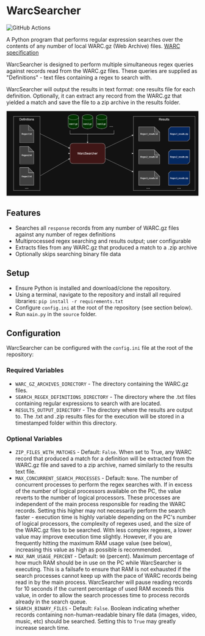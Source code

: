 # WarcSearcher

![GitHub Actions](https://github.com/InfiniteBlueGX/WarcSearcher/actions/workflows/test-warcsearcher.yml/badge.svg)

A Python program that performs regular expression searches over the contents of any number of local WARC.gz (Web Archive) files. [WARC specification](https://iipc.github.io/warc-specifications/specifications/warc-format/warc-1.1/)

WarcSearcher is designed to perform multiple simultaneous regex queries against records read from the WARC.gz files. These queries are supplied as "Definitions" - text files containing a regex to search with.

WarcSearcher will output the results in text format: one results file for each definition. Optionally, it can extract any record from the WARC.gz that yielded a match and save the file to a zip archive in the results folder.

![WarcSearcher Diagram](diagram.png)

## Features

* Searches all `response` records from any number of WARC.gz files against any number of regex definitions
* Multiprocessed regex searching and results output; user configurable
* Extracts files from any WARC.gz that produced a match to a .zip archive
* Optionally skips searching binary file data

## Setup

* Ensure Python is installed and download/clone the repository.
* Using a terminal, navigate to the repository and install all required libraries: `pip install -r requirements.txt`
* Configure `config.ini` at the root of the repository (see section below).
* Run `main.py` in the `source` folder.

## Configuration

WarcSearcher can be configured with the `config.ini` file at the root of the repository:

### Required Variables

* `WARC_GZ_ARCHIVES_DIRECTORY` - The directory containing the WARC.gz files.
* `SEARCH_REGEX_DEFINITIONS_DIRECTORY` - The directory where the .txt files containing regular expressions to search with are located.
* `RESULTS_OUTPUT_DIRECTORY` - The directory where the results are output to. The .txt and .zip results files for the execution will be stored in a timestamped folder within this directory.

### Optional Variables

* `ZIP_FILES_WITH_MATCHES` - Default: `False`. When set to True, any WARC record that produced a match for a definition will be extracted from the WARC.gz file and saved to a zip archive, named similarly to the results text file.
* `MAX_CONCURRENT_SEARCH_PROCESSES` - Default: `None`. The number of concurrent processes to perform the regex searches with. If in excess of the number of logical processors available on the PC, the value reverts to the number of logical processors. These processes are independent of the main process responsible for reading the WARC records. Setting this higher may not necessarily perform the search faster - execution time is highly variable depending on the PC's number of logical processors, the complexity of regexes used, and the size of the WARC.gz files to be searched. With less complex regexes, a lower value may improve execution time slightly. However, if you are frequently hitting the maximum RAM usage value (see below), increasing this value as high as possible is recommended.
* `MAX_RAM_USAGE_PERCENT` - Default: `90` (percent). Maximum percentage of how much RAM should be in use on the PC while WarcSearcher is executing. This is a failsafe to ensure that RAM is not exhausted if the search processes cannot keep up with the pace of WARC records being read in by the main process. WarcSearcher will pause reading records for 10 seconds if the current percentage of used RAM exceeds this value, in order to allow the search processes time to process records already in the search queue.
* `SEARCH_BINARY_FILES` - Default: `False`. Boolean indicating whether records containing non-human-readable binary file data (images, video, music, etc) should be searched. Setting this to `True` may greatly increase search time.

